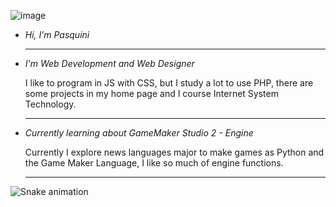![image](https://github.com/JeanPasquini/JeanPasquini/assets/126198701/fac87f2c-7ace-4bb1-9573-a2eb26d8fbc4)

- *Hi, I’m Pasquini*
  ________________________________________________________________________________
                           
- *I'm Web Development and Web Designer*
  
  I like to program in JS with CSS, but I study a lot to use PHP,
  there are some projects in my home page and I course Internet System Technology.
  ________________________________________________________________________________
- *Currently learning about GameMaker Studio 2 - Engine*
  
  Currently I explore news languages major to make games as Python and the
  Game Maker Language, I like so much of engine functions.
  ________________________________________________________________________________

![Snake animation](https://github.com/LuigiGF/JeanPasquini/blob/output/github-contribution-grid-snake.svg)


<!---
JeanPasquini/JeanPasquini is a ✨ special ✨ repository because its `README.md` (this file) appears on your GitHub profile.
You can click the Preview link to take a look at your changes.
--->
